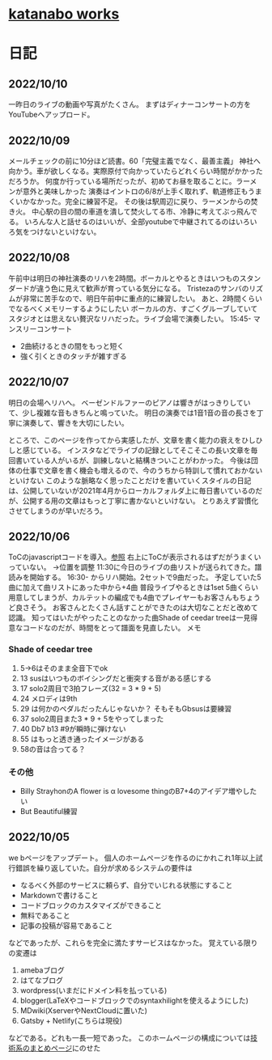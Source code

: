 <link rel="stylesheet" href="./github-markdown.css" type="text/css">
<link rel="stylesheet" href="toc.css">
<head>
<meta name="viewport" content="width=device-width, initial-scale=1.0, maximum-scale=1.0, minimum-scale=1.0">
</head>


# [katanabo works](./index.html)
# 日記
<div id="ToC"></div>

## 2022/10/10
一昨日のライブの動画や写真がたくさん。
まずはディナーコンサートの方をYouTubeへアップロード。

## 2022/10/09
メールチェックの前に10分ほど読書。60「完璧主義でなく、最善主義」
神社へ向かう。車が欲しくなる。実際原付で向かっていたらどれくらい時間がかかっただろうか。
何度か行っている場所だったが、初めてお昼を取ることに。ラーメンが意外と美味しかった
演奏はイントロの6/8が上手く取れず、軌道修正もうまくいかなかった。完全に練習不足。
その後は駅周辺に戻り、ラーメンからの焚き火。
中心駅の目の間の車道を潰して焚火してる市、冷静に考えてぶっ飛んでる。
いろんな人と話せるのはいいが、全部youtubeで中継されてるのはいろいろ気をつけないといけない。


## 2022/10/08
午前中は明日の神社演奏のリハを2時間。ボーカルとやるときはいつものスタンダードが違う色に見えて歓声が育っている気分になる。
Tristezaのサンバのリズムが非常に苦手なので、明日午前中に重点的に練習したい。
あと、2時間くらいでなるべくメモリーするようにしたい
ボーカルの方、すごくグルーブしていてスタジオとは思えない贅沢なリハだった。ライブ会場で演奏したい。
15:45- マンスリーコンサート
- 2曲続けるときの間をもっと短く
- 強く引くときのタッチが雑すぎる


## 2022/10/07
明日の会場へリハへ。
ベーゼンドルファーのピアノは響きがはっきりしていて、少し複雑な音もきちんと鳴っていた。
明日の演奏では1音1音の音の長さを丁寧に演奏して、響きを大切にしたい。

ところで、このページを作ってから実感したが、文章を書く能力の衰えをひしひしと感じている。
インスタなどでライブの記録としてそこそこの長い文章を毎回書いている人がいるが、訓練しないと結構きついことがわかった。
今後は団体の仕事で文章を書く機会も増えるので、今のうちから特訓して慣れておかないといけない
このような脈略なく思ったことだけを書いていくスタイルの日記は、公開していないが2021年4月からローカルフォルダ上に毎日書いているのだが、公開する用の文章はもっと丁寧に書かないといけない。
とりあえず習慣化させてしまうのが早いだろう。


## 2022/10/06
ToCのjavascriptコードを導入。[参照](https://projectcodeed.blogspot.com/2020/04/an-automatic-table-of-contents.html)
右上にToCが表示されるはずだがうまくいっていない。
→位置を調整
11:30に今日のライブの曲リストが送られてきた。譜読みを開始する。
16:30- からリハ開始。2セットで9曲だった。
予定していた5曲に加えて曲リストにあった中から+4曲
普段ライブやるときは1set 5曲くらい用意してしまうが、カルテットの編成でも4曲でプレイヤーもお客さんもちょうど良さそう。
お客さんとたくさん話すことができたのは大切なことだと改めて認識。
知ってはいたがやったことのなかった曲Shade of ceedar treeは一見得意なコードなのだが、時間をとって譜面を見直したい。
メモ
### Shade of ceedar tree
1. 5→6はそのまま全音下でok
2. 13 susはいつものボイシングだと衝突する音がある感じする
3. 17 solo2周目で3拍フレーズ(32 = 3 * 9 + 5)
4. 24 メロディは9th
5. 29 は何かのペダルだったんじゃないか？ そもそもGbsusは要練習
6. 37 solo2周目また3 * 9 + 5をやってしまった
7. 40 Db7 b13 #9が瞬時に弾けない
8. 55 はもっと透き通ったイメージがある
9. 58の音は合ってる？
###  その他
- Billy StrayhonのA flower is α lovesome thingのB7+4のアイデア増やしたい
- But Beautiful練習


## 2022/10/05
we bページをアップデート。
個人のホームページを作るのにかれこれ1年以上試行錯誤を繰り返していた。自分が求めるシステムの要件は
- なるべく外部のサービスに頼らず、自分でいじれる状態にすること
- Markdownで書けること
- コードブロックのカスタマイズができること
- 無料であること
- 記事の投稿が容易であること

などであったが、これらを完全に満たすサービスはなかった。
覚えている限りの変遷は
1. amebaブログ
2. はてなブログ
3. wordpress(いまだにドメイン料を払っている)
4. blogger(LaTeXやコードブロックでのsyntaxhilightを使えるようにした)
5. MDwiki(XserverやNextCloudに置いた)
6. Gatsby + Netlify(こちらは現役)

などである。どれも一長一短であった。
このホームページの構成については[技術系のまとめページ](web.html)にのせた

<script src="toc.js"></script>